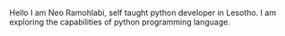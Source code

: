 Hello I am Neo Ramohlabi, self taught python developer in Lesotho.
I am exploring the capabilities of python programming language.
